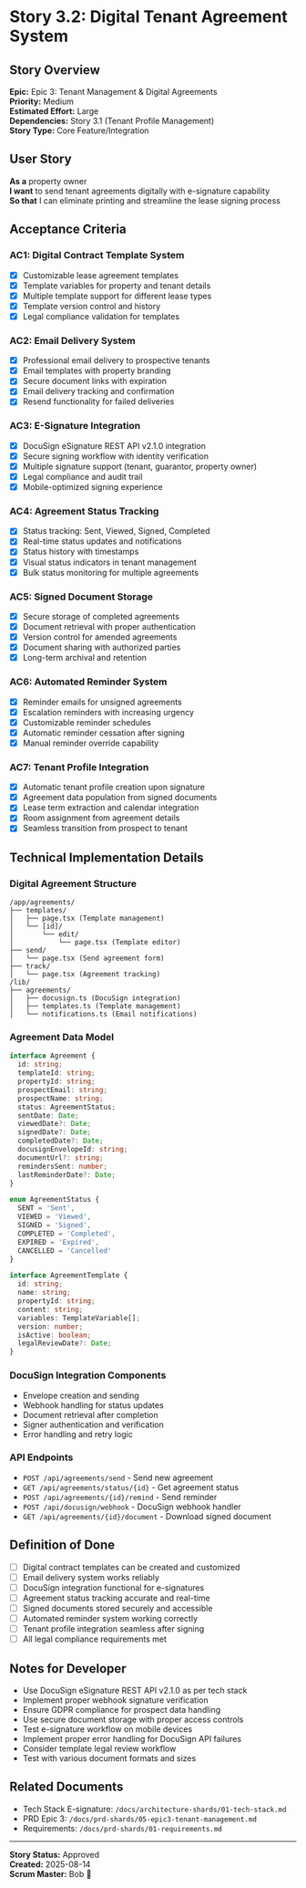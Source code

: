 # Story 3.2: Digital Tenant Agreement System

## Story Overview
**Epic:** Epic 3: Tenant Management & Digital Agreements  
**Priority:** Medium  
**Estimated Effort:** Large  
**Dependencies:** Story 3.1 (Tenant Profile Management)  
**Story Type:** Core Feature/Integration  

## User Story
**As a** property owner  
**I want** to send tenant agreements digitally with e-signature capability  
**So that** I can eliminate printing and streamline the lease signing process  

## Acceptance Criteria

### AC1: Digital Contract Template System
- [x] Customizable lease agreement templates
- [x] Template variables for property and tenant details
- [x] Multiple template support for different lease types
- [x] Template version control and history
- [x] Legal compliance validation for templates

### AC2: Email Delivery System
- [x] Professional email delivery to prospective tenants
- [x] Email templates with property branding
- [x] Secure document links with expiration
- [x] Email delivery tracking and confirmation
- [x] Resend functionality for failed deliveries

### AC3: E-Signature Integration
- [x] DocuSign eSignature REST API v2.1.0 integration
- [x] Secure signing workflow with identity verification
- [x] Multiple signature support (tenant, guarantor, property owner)
- [x] Legal compliance and audit trail
- [x] Mobile-optimized signing experience

### AC4: Agreement Status Tracking
- [x] Status tracking: Sent, Viewed, Signed, Completed
- [x] Real-time status updates and notifications
- [x] Status history with timestamps
- [x] Visual status indicators in tenant management
- [x] Bulk status monitoring for multiple agreements

### AC5: Signed Document Storage
- [x] Secure storage of completed agreements
- [x] Document retrieval with proper authentication
- [x] Version control for amended agreements
- [x] Document sharing with authorized parties
- [x] Long-term archival and retention

### AC6: Automated Reminder System
- [x] Reminder emails for unsigned agreements
- [x] Escalation reminders with increasing urgency
- [x] Customizable reminder schedules
- [x] Automatic reminder cessation after signing
- [x] Manual reminder override capability

### AC7: Tenant Profile Integration
- [x] Automatic tenant profile creation upon signature
- [x] Agreement data population from signed documents
- [x] Lease term extraction and calendar integration
- [x] Room assignment from agreement details
- [x] Seamless transition from prospect to tenant

## Technical Implementation Details

### Digital Agreement Structure
```
/app/agreements/
├── templates/
│   ├── page.tsx (Template management)
│   └── [id]/
│       └── edit/
│           └── page.tsx (Template editor)
├── send/
│   └── page.tsx (Send agreement form)
├── track/
│   └── page.tsx (Agreement tracking)
/lib/
├── agreements/
│   ├── docusign.ts (DocuSign integration)
│   ├── templates.ts (Template management)
│   └── notifications.ts (Email notifications)
```

### Agreement Data Model
```typescript
interface Agreement {
  id: string;
  templateId: string;
  propertyId: string;
  prospectEmail: string;
  prospectName: string;
  status: AgreementStatus;
  sentDate: Date;
  viewedDate?: Date;
  signedDate?: Date;
  completedDate?: Date;
  docusignEnvelopeId: string;
  documentUrl?: string;
  remindersSent: number;
  lastReminderDate?: Date;
}

enum AgreementStatus {
  SENT = 'Sent',
  VIEWED = 'Viewed',
  SIGNED = 'Signed',
  COMPLETED = 'Completed',
  EXPIRED = 'Expired',
  CANCELLED = 'Cancelled'
}

interface AgreementTemplate {
  id: string;
  name: string;
  propertyId: string;
  content: string;
  variables: TemplateVariable[];
  version: number;
  isActive: boolean;
  legalReviewDate?: Date;
}
```

### DocuSign Integration Components
- Envelope creation and sending
- Webhook handling for status updates
- Document retrieval after completion
- Signer authentication and verification
- Error handling and retry logic

### API Endpoints
- `POST /api/agreements/send` - Send new agreement
- `GET /api/agreements/status/{id}` - Get agreement status
- `POST /api/agreements/{id}/remind` - Send reminder
- `POST /api/docusign/webhook` - DocuSign webhook handler
- `GET /api/agreements/{id}/document` - Download signed document

## Definition of Done
- [ ] Digital contract templates can be created and customized
- [ ] Email delivery system works reliably
- [ ] DocuSign integration functional for e-signatures
- [ ] Agreement status tracking accurate and real-time
- [ ] Signed documents stored securely and accessible
- [ ] Automated reminder system working correctly
- [ ] Tenant profile integration seamless after signing
- [ ] All legal compliance requirements met

## Notes for Developer
- Use DocuSign eSignature REST API v2.1.0 as per tech stack
- Implement proper webhook signature verification
- Ensure GDPR compliance for prospect data handling
- Use secure document storage with proper access controls
- Test e-signature workflow on mobile devices
- Implement proper error handling for DocuSign API failures
- Consider template legal review workflow
- Test with various document formats and sizes

## Related Documents
- Tech Stack E-signature: `/docs/architecture-shards/01-tech-stack.md`
- PRD Epic 3: `/docs/prd-shards/05-epic3-tenant-management.md`
- Requirements: `/docs/prd-shards/01-requirements.md`

---
**Story Status:** Approved  
**Created:** 2025-08-14  
**Scrum Master:** Bob 🏃
